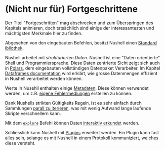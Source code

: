 # (Nicht nur für) Fortgeschrittene

Der Titel "Fortgeschritten" mag abschrecken und zum Überspringen des Kapitels animieren, doch tatsächlich sind einige der interessantesten und mächtigsten Merkmale hier zu finden.

Abgesehen von den eingebauten Befehlen, besitzt Nushell einen [Standard ibliothek](standard_library.md).

Nushell arbeitet mit _strukturierten Daten_.
Nushell ist eine "Daten orientierte" Shell und Programmiersprache.
Diese Daten zentrierte Sicht zeigt sich auch in [Polars](https://github.com/pola-rs/polars), dem eingebauten vollständigen Datenpaket Verarbeiter.
Im Kapitel [Dataframes documentation](dataframes.md) wird erklärt, wie grosse Datenmengen effizient in Nushell verarbeitet werden können.

Werte in Nusehll enthalten einige [Metadaten](metadata.md).
Diese können verwendet werden, um z.B. [eigene Fehlermedlungen](creating_errors.md) erstellen zu können.

Dank Nushells strikten Gültigkeits Regeln, ist es sehr einfach durch Sammlungen [parall zu iterieren](parallelism.md), was mit wenig Aufwand lange laufende Skripte verschnellern kann.

Mit dem [`explore`](/commands/docs/explore.md) Befehl können Daten [interaktiv erkundet](explore.md) werden.

Schliesslich kann Nushell mit [Plugins](plugins.md) erweitert werden.
Ein Plugin kann fast alles sein, solange es mit Nushell in einem Protokoll kommuniziert, welches diese versteht.
